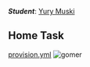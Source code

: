 ***Student***: [Yury Muski](https://upsa.epam.com/workload/employeeView.do?employeeId=4060741400038655529#emplTab=general)

Home Task
---
[provision.yml](vagrant/ansible/provision.yml)
![gomer](/https://github.com/MNTLab/cm-ansible-1/blob/yury_muski/vagrant/ansible/resource/gomer.png?raw=true)

